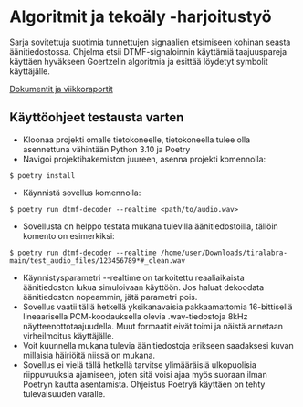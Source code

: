 # Algoritmit ja tekoäly -harjoitustyö
Sarja sovitettuja suotimia tunnettujen signaalien etsimiseen kohinan seasta äänitiedostossa.
Ohjelma etsii DTMF-signaloinnin käyttämiä taajuuspareja käyttäen hyväkseen Goertzelin algoritmia ja esittää löydetyt symbolit käyttäjälle.

[Dokumentit ja viikkoraportit](https://github.com/ogveeti/tiralabra/tree/main/Dokumentaatio)

## Käyttöohjeet testausta varten
- Kloonaa projekti omalle tietokoneelle, tietokoneella tulee olla asennettuna vähintään Python 3.10 ja Poetry
- Navigoi projektihakemiston juureen, asenna projekti komennolla:
```
$ poetry install
```
- Käynnistä sovellus komennolla:
```
$ poetry run dtmf-decoder --realtime <path/to/audio.wav>
```
- Sovellusta on helppo testata mukana tulevilla äänitiedostoilla, tällöin komento on esimerkiksi:
```
$ poetry run dtmf-decoder --realtime /home/user/Downloads/tiralabra-main/test_audio_files/123456789*#_clean.wav
```
- Käynnistysparametri --realtime on tarkoitettu reaaliaikaista äänitiedoston lukua simuloivaan käyttöön. Jos haluat dekoodata äänitiedoston nopeammin, jätä parametri pois.
- Sovellus vaatii tällä hetkellä yksikanavaisia pakkaamattomia 16-bittisellä lineaarisella PCM-koodauksella olevia .wav-tiedostoja 8kHz näytteenottotaajuudella. Muut formaatit eivät toimi ja näistä annetaan virheilmoitus käyttäjälle.
- Voit kuunnella mukana tulevia äänitiedostoja erikseen saadaksesi kuvan millaisia häiriöitä niissä on mukana.
- Sovellus ei vielä tällä hetkellä tarvitse ylimääräisiä ulkopuolisia riippuvuuksia ajamiseen, joten sitä voisi ajaa myös suoraan ilman Poetryn kautta asentamista. Ohjeistus Poetryä käyttäen on tehty tulevaisuuden varalle.
